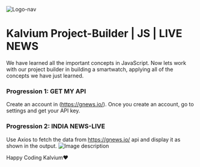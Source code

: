 ![Logo-nav](https://s3.ap-south-1.amazonaws.com/kalvi-education.github.io/front-end-web-development/Kalvium-Logo.png)


# Kalvium Project-Builder | JS | LIVE NEWS

We have learned all the important concepts in JavaScript. Now lets work with our project builder in building a smartwatch, applying all of the concepts we have just learned.

### Progression 1: GET MY API
Create an account in (https://gnews.io/). Once you create an account, go to settings and get your API key.

### Progression 2: INDIA NEWS-LIVE
Use Axios to fetch the data from https://gnews.io/ api and display it as shown in the output.
![Image description](https://s3.ap-south-1.amazonaws.com/kalvi-education.github.io/front-end-web-development/js-live-news.png) 



Happy Coding Kalvium❤️
